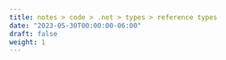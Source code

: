 ```yaml
---
title: notes > code > .net > types > reference types
date: "2023-05-30T00:00:00-06:00"
draft: false
weight: 1
---
```

